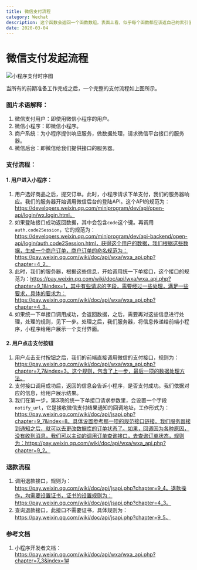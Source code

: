 ```yaml
---
title: 微信支付流程
category: Wechat
description: 这个函数会返回一个函数数组。表面上看，似乎每个函数都应该返自己的索引值，即位置 0 的函数 返回 0，位置 1 的函数返回 1，以此类推。但实际上，每个函数都返回 10。因为每个函数的作用域链中 都保存着 createFunctions()函数的活动对象，所以它们引用的都是同一个变量 i。当 createFunctions()函数返回后，变量 i 的值是 10，此时每个函数都引用着保存变量 i 的同一个变量 对象，所以在每个函数内部 i 的值都是 10。
date: 2020-03-04
---
```

# 微信支付发起流程

![小程序支付时序图](https://pay.weixin.qq.com/wiki/doc/api/img/wxa-7-2.jpg)

当所有的前期准备工作完成之后，一个完整的支付流程如上图所示。

### 图片术语解释：

1. 微信支付用户：即使用微信小程序的用户。
2. 微信小程序：即微信小程序。
3. 商户系统：为小程序提供响应服务，做数据处理，请求微信平台接口的服务器。
4. 微信后台：即微信给我们提供接口的服务器。

### 支付流程：

#### 1. 用户进入小程序：

1. 用户选好商品之后，提交订单。此时，小程序请求下单支付，我们的服务器响应。我们的服务器开始调用微信后台的登陆API。这个API的规范为：https://developers.weixin.qq.com/miniprogram/dev/api/open-api/login/wx.login.html。
2. 如果登陆接口成功返回数据，其中会包含`code`这个键。再调用`auth.code2Session`，它的规范为：https://developers.weixin.qq.com/miniprogram/dev/api-backend/open-api/login/auth.code2Session.html，获得这个用户的数据，我们根据这些数据，生成一个商户订单，商户订单的命名规范为：https://pay.weixin.qq.com/wiki/doc/api/wxa/wxa_api.php?chapter=4_2。
3. 此时，我们的服务器，根据这些信息，开始调用统一下单接口，这个接口的规范为：https://pay.weixin.qq.com/wiki/doc/api/wxa/wxa_api.php?chapter=9_1&index=1，其中有些请求的字段，需要经过一些处理，满足一些要求，具体的要求为：https://pay.weixin.qq.com/wiki/doc/api/wxa/wxa_api.php?chapter=4_3。
4. 如果统一下单接口调用成功，会返回数据，之后，需要再对这些信息进行处理，处理的规则，见下一步。处理之后，我们服务器，将信息传递给前端小程序，小程序给用户展示一个支付界面。

#### 2. 用户点击支付按钮

1. 用户点击支付按钮之后，我们的前端直接调用微信的支付接口，规则为：https://pay.weixin.qq.com/wiki/doc/api/wxa/wxa_api.php?chapter=7_7&index=3。这个规则，包含了上一步，最后一项的数据处理方法。
2. 支付接口调用成功后，返回的信息会告诉小程序，是否支付成功。我们依据对应的信息，给用户展示结果。
3. 我们在第一步，第3项的统一下单接口请求参数里，会设置一个字段`notify_url`，它是接收微信支付结果通知的回调地址，工作形式为：https://pay.weixin.qq.com/wiki/doc/api/jsapi.php?chapter=9_7&index=8。具体设置参考那一项的规范接口链接。我们服务器接到通知之后，就可以去更改数据库的订单状态了。如果，回调因为各种原因，没有收到消息，我们可以主动的调用订单查询接口，去查询订单状态，规则为：https://pay.weixin.qq.com/wiki/doc/api/wxa/wxa_api.php?chapter=9_2。

### 退款流程

1. 调用退款接口，规则为：https://pay.weixin.qq.com/wiki/doc/api/jsapi.php?chapter=9_4。退款操作，均需要设置证书，证书的设置规则为：https://pay.weixin.qq.com/wiki/doc/api/jsapi.php?chapter=4_3。
2. 查询退款接口，此接口不需要证书，具体规则为：https://pay.weixin.qq.com/wiki/doc/api/jsapi.php?chapter=9_5。

### 参考文档

1. 小程序开发者文档：https://pay.weixin.qq.com/wiki/doc/api/wxa/wxa_api.php?chapter=7_3&index=1#

